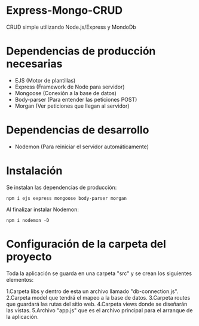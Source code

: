# Express-Mongo-CRUD
CRUD simple utilizando Node.js/Express y MondoDb

# Dependencias de producción necesarias
- EJS                (Motor de plantillas)
- Express            (Framework de Node para servidor)
- Mongoose           (Conexión  a la base de datos)
- Body-parser        (Para entender las peticiones POST)
- Morgan             (Ver peticiones que llegan al servidor)

# Dependencias de desarrollo
- Nodemon           (Para reiniciar el servidor automáticamente)


# Instalación 
Se instalan las dependencias de producción:

`npm i ejs express mongoose body-parser morgan`

Al finalizar instalar Nodemon:

`npm i nodemon -D `

# Configuración de la carpeta del proyecto
Toda la aplicación se guarda en una carpeta "src" y se crean los siguientes elementos:

1.Carpeta libs y dentro de esta un archivo llamado "db-connection.js".
2.Carpeta model que tendrá el mapeo a la base de datos.
3.Carpeta routes que guardará las rutas del sitio web.
4.Carpeta views donde se diseñarán las vistas.
5.Archivo "app.js" que es el archivo principal para el arranque de la aplicación.
